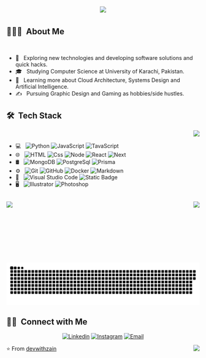 <h1 align="center">
    <img src="https://readme-typing-svg.herokuapp.com/?font=Righteous&size=35&center=true&vCenter=true&width=500&height=70&duration=4000&lines=Hi+There!+👋;+I'm+Zain+Ali!;" /> 
</h1>

<h2> 👨🏻‍💻 &nbsp;About Me </h2>

<br/>


  - 🤔 &nbsp; Exploring new technologies and developing software solutions and quick hacks.
  - 🎓 &nbsp; Studying Computer Science at University of Karachi, Pakistan.
  - 🌱 &nbsp; Learning more about Cloud Architecture, Systems Design and Artificial Intelligence.
  - ✍️ &nbsp; Pursuing Graphic Design and Gaming as hobbies/side hustles.

<h2> 🛠 &nbsp;Tech Stack</h2>

<p><img align="right" src="https://user-images.githubusercontent.com/48678280/88862734-4903af80-d201-11ea-968b-9c939d88a37c.gif"/></p>

<br/>
  
- 💻 &nbsp;
  ![Python](https://img.shields.io/badge/Python-%233E3E3E?style=for-the-badge&logo=python)
  ![JavaScript](https://img.shields.io/badge/-JavaScript-333333?style=for-the-badge&logo=javascript)
  ![TavaScript](https://img.shields.io/badge/TypeScript-%233E3E3E?style=for-the-badge&logo=typescript)
- 🌐 &nbsp;
  ![HTML](https://img.shields.io/badge/-HTML-333333?style=for-the-badge&logo=HTML5)
  ![Css](https://img.shields.io/badge/-css-3?style=for-the-badge&logo=css3&logoColor=%23264de4&color=%23333333)
  ![Node](https://img.shields.io/badge/-Node-333333?style=for-the-badge&logo=node.js)
  ![React](https://img.shields.io/badge/-React-333333?style=for-the-badge&logo=react)
  ![Next](https://img.shields.io/badge/-Next-js?style=for-the-badge&logo=nextdotjs&logoColor=%2ffffff&color=333333)
- 🛢 &nbsp;
  ![MongoDB](https://img.shields.io/badge/-MongoDB-333333?style=for-the-badge&logo=mongodb)
  ![PostgreSql](https://img.shields.io/badge/-Postgre-Sql%20?style=for-the-badge&logo=postgresql&logoColor=%23ffffff&color=333333)
  ![Prisma](https://img.shields.io/badge/-Prisma-Sql?style=for-the-badge&logo=prisma&logoColor=%23ffffff&color=333333)
- ⚙️ &nbsp;
  ![Git](https://img.shields.io/badge/-Git-333333?style=for-the-badge&logo=git)
  ![GitHub](https://img.shields.io/badge/-GitHub-333333?style=for-the-badge&logo=github)
  ![Docker](https://img.shields.io/badge/-Docker-Sql?style=for-the-badge&logo=docker&logoColor=%23ffffff&color=333333)
  ![Markdown](https://img.shields.io/badge/-Markdown-333333?style=for-the-badge&logo=markdown)
- 🔧 &nbsp;
  ![Visual Studio Code](https://img.shields.io/badge/-Visual%20Studio%20Code-333333?style=for-the-badge&logo=visual-studio-code&logoColor=007ACC)
  ![Static Badge](https://img.shields.io/badge/PyCharm-%233E3E3E?style=for-the-badge&logo=pycharm)
- 🖥 &nbsp;
  ![Illustrator](https://img.shields.io/badge/-Illustrator-333333?style=for-the-badge&logo=adobe-illustrator)
  ![Photoshop](https://img.shields.io/badge/-Photoshop-333333?style=for-the-badge&logo=adobe-photoshop)
<br />

<a href="https://github.com/devwithzain">
  <img height="160px" src="https://github-readme-stats.vercel.app/api?username=devwithzain&theme=dark&show_icons=true&hide_border=true&count_private=true" />
  <img height="160px" align="right" src="https://github-readme-streak-stats.herokuapp.com/?user=devwithzain&theme=dark&hide_border=true" />
</a>

<br/>

<p align="center">
 <img width="1000" src="assets/github-snake.svg" alt="snake"/>
</p>

<h2> 🤝🏻 &nbsp;Connect with Me </h2>

<p align="center">
<a href="https://www.linkedin.com/in/devwithzain/"><img alt="Linkedin" src="https://img.shields.io/badge/Linkedin-ZainAli-blue?style=for-the-badge&logo=linkedin"></a>
<a href="https://www.instagram.com/devwithzain/"><img alt="Instagram" src="https://img.shields.io/badge/Instagram-ZainAli-blue?style=for-the-badge&logo=instagram"></a>
<a href="mailto:zainsoftwear11@gmail.com"><img alt="Email" src="https://img.shields.io/badge/Email-zainsoftwear11@gmail.com-blue?style=for-the-badge&logo=gmail"></a>
</p>

⭐️ From [devwithzain](https://github.com/devwithzain)
<img align="right" src="https://profile-counter.glitch.me/{devwithzain}/count.svg" />
